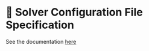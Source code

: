 # 📄 Solver Configuration File Specification

See the documentation [here](https://xcsp.readthedocs.io/en/latest/solver_configuration.html)
